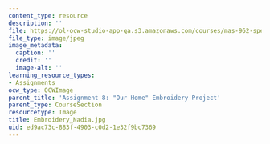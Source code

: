 ```yaml
---
content_type: resource
description: ''
file: https://ol-ocw-studio-app-qa.s3.amazonaws.com/courses/mas-962-special-topics-new-textiles-spring-2010/ed9ac73c883f4903c0d21e32f9bc7369_Embroidery_Nadia.jpg
file_type: image/jpeg
image_metadata:
  caption: ''
  credit: ''
  image-alt: ''
learning_resource_types:
- Assignments
ocw_type: OCWImage
parent_title: 'Assignment 8: "Our Home" Embroidery Project'
parent_type: CourseSection
resourcetype: Image
title: Embroidery_Nadia.jpg
uid: ed9ac73c-883f-4903-c0d2-1e32f9bc7369
---
```

